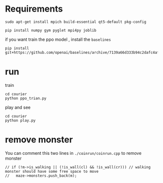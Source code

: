 # Requirements
```
sudo apt-get install mpich build-essential qt5-default pkg-config

pip install numpy gym pyglet mpi4py joblib
```
 if you want train the ppo model , install the ```baselines```
```
pip install git+https://github.com/openai/baselines/archive/7139a66d333b94c2dafc4af35f6a8c7598361df6.zip
```

# run
 train
```
cd courier
python ppo_trian.py
```
 play and see
```
cd courier
python play.py
```

# remove monster
You can comment this two lines in ```./coinrun/coinrun.cpp``` to remove monster
```
// if (!m->is_walking || (!is_wall(cl) && !is_wall(cr))) // walking monster should have some free space to move
//   maze->monsters.push_back(m);
```